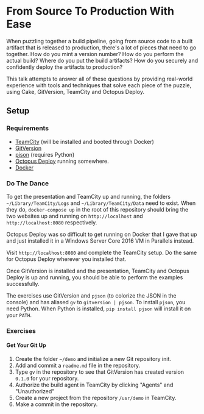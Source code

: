 # From Source To Production With Ease

When puzzling together a build pipeline, going from source code to a built
artifact that is released to production, there's a lot of pieces that need
to go together. How do you mint a version number? How do you perform the
actual build? Where do you put the build artifacts? How do you securely
and confidently deploy the artifacts to production?

This talk attempts to answer all of these questions by providing real-world
experience with tools and techniques that solve each piece of the puzzle,
using Cake, GitVersion, TeamCity and Octopus Deploy.

## Setup

### Requirements

- [TeamCity](https://www.jetbrains.com/teamcity/) (will be installed and
  booted through Docker)
- [GitVersion](https://github.com/GitTools/GitVersion)
- [pjson](https://github.com/igorgue/pjson) (requires Python)
- [Octopus Deploy](https://octopus.com/) running somewhere.
- [Docker](https://www.docker.com/)

### Do The Dance

To get the presentation and TeamCity up and running, the folders
`~/Library/TeamCity/Logs` and `~/Library/TeamCity/Data` need to exist. When
they do, `docker-compose up` in the root of this repository should bring the
two websites up and running on `http://localhost` and `http://localhost:8080`
respectively.

Octopus Deploy was so difficult to get running on Docker that I gave that up
and just installed it in a Windows Server Core 2016 VM in Parallels instead.

Visit `http://localhost:8080` and complete the TeamCity setup. Do the same for
Octopus Deploy wherever you installed that.

Once GitVersion is installed and the presentation, TeamCity and Octopus Deploy
is up and running, you should be able to perform the examples successfully.

The exercises use GitVersion and `pjson` (to colorize the JSON in the console)
and has aliased `gv` to `gitversion | pjson`. To install `pjson`, you need
Python. When Python is installed, `pip install pjson` will install it on your
`PATH`.

### Exercises

#### Get Your Git Up

1. Create the folder `~/demo` and initialize a new Git repository init.
2. Add and commit a `readme.md` file in the repository.
3. Type `gv` in the repository to see that GitVersion has created version
   `0.1.0` for your repository.
4. Authorize the build agent in TeamCity by clicking "Agents" and
   "Unauthorized"
5. Create a new project from the repository `/usr/demo` in TeamCity.
6. Make a commit in the repository.